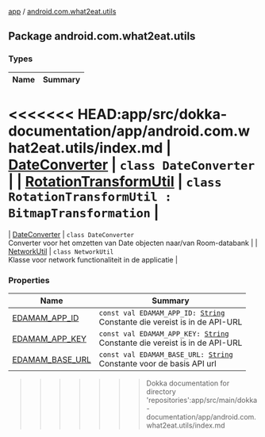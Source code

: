 [app](../index.md) / [android.com.what2eat.utils](./index.md)

## Package android.com.what2eat.utils

### Types

| Name | Summary |
|---|---|
<<<<<<< HEAD:app/src/dokka-documentation/app/android.com.what2eat.utils/index.md
| [DateConverter](-date-converter/index.md) | `class DateConverter` |
| [RotationTransformUtil](-rotation-transform-util/index.md) | `class RotationTransformUtil : BitmapTransformation` |
=======
| [DateConverter](-date-converter/index.md) | `class DateConverter`<br>Converter voor het omzetten van Date objecten naar/van Room-databank |
| [NetworkUtil](-network-util/index.md) | `class NetworkUtil`<br>Klasse voor network functionaliteit in de applicatie |

### Properties

| Name | Summary |
|---|---|
| [EDAMAM_APP_ID](-e-d-a-m-a-m_-a-p-p_-i-d.md) | `const val EDAMAM_APP_ID: `[`String`](https://kotlinlang.org/api/latest/jvm/stdlib/kotlin/-string/index.html)<br>Constante die vereist is in de API-URL |
| [EDAMAM_APP_KEY](-e-d-a-m-a-m_-a-p-p_-k-e-y.md) | `const val EDAMAM_APP_KEY: `[`String`](https://kotlinlang.org/api/latest/jvm/stdlib/kotlin/-string/index.html)<br>Constante die vereist is in de API-URL |
| [EDAMAM_BASE_URL](-e-d-a-m-a-m_-b-a-s-e_-u-r-l.md) | `const val EDAMAM_BASE_URL: `[`String`](https://kotlinlang.org/api/latest/jvm/stdlib/kotlin/-string/index.html)<br>Constante voor de basis API url |
>>>>>>> Dokka documentation for directory 'repositories':app/src/main/dokka-documentation/app/android.com.what2eat.utils/index.md
